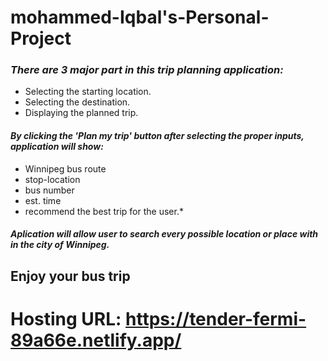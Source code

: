 # **mohammed-Iqbal's-Personal-Project**


### ***There are 3 major part in this trip planning application:***
- Selecting the starting location.
- Selecting the destination.
- Displaying the planned trip.


#### *By clicking the 'Plan my trip' button after selecting the proper inputs, application will show:*
- Winnipeg bus route
- stop-location
- bus number
- est. time
- recommend the best trip for the user.*

#### *Aplication will allow user to search every possible location or place with in the city of Winnipeg.*

## **Enjoy your bus trip**

# Hosting URL: https://tender-fermi-89a66e.netlify.app/
